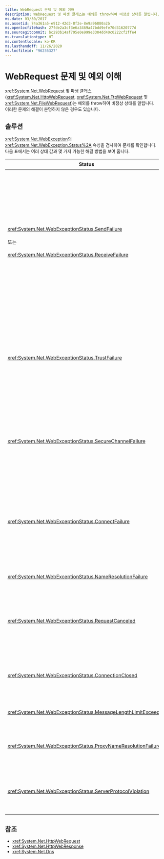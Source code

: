 ```yaml
---
title: WebRequest 문제 및 예외 이해
description: WebRequest 및 파생 클래스는 예외를 throw하여 비정상 상태를 알립니다. .NET Framework에서 이러한 조건을 확인하는 솔루션을 알아봅니다.
ms.date: 03/30/2017
ms.assetid: 74a361a5-e912-42d3-8f2e-8e9a96880a2b
ms.openlocfilehash: 27fde2a3cf3e6a3469a47bdd9efe70d31620777d
ms.sourcegitcommit: bc293b14af795e0e999e3304dd40c0222cf2ffe4
ms.translationtype: HT
ms.contentlocale: ko-KR
ms.lasthandoff: 11/26/2020
ms.locfileid: "96236327"
---
```

# <a name="understanding-webrequest-problems-and-exceptions"></a>WebRequest 문제 및 예외 이해

<xref:System.Net.WebRequest> 및 파생 클래스(<xref:System.Net.HttpWebRequest>, <xref:System.Net.FtpWebRequest> 및 <xref:System.Net.FileWebRequest>)는 예외를 throw하여 비정상 상태를 알립니다. 이러한 문제의 해결이 분명하지 않은 경우도 있습니다.  
  
## <a name="solutions"></a>솔루션  

 <xref:System.Net.WebException>의 <xref:System.Net.WebException.Status%2A> 속성을 검사하여 문제를 확인합니다. 다음 표에서는 여러 상태 값과 몇 가지 가능한 해결 방법을 보여 줍니다.  
  
|Status|설명|솔루션|  
|------------|-------------|--------------|  
|<xref:System.Net.WebExceptionStatus.SendFailure><br /><br /> 또는<br /><br /> <xref:System.Net.WebExceptionStatus.ReceiveFailure>|기본 소켓에 문제가 있습니다. 연결이 재설정되었을 수 있습니다.|다시 연결하여 요청을 다시 보내세요.<br /><br /> 최신 서비스 팩이 설치되어 있는지 확인합니다.<br /><br /> <xref:System.Net.ServicePointManager.MaxServicePointIdleTime%2A?displayProperty=nameWithType> 속성 값을 늘립니다.<br /><br /> <xref:System.Net.HttpWebRequest.KeepAlive%2A?displayProperty=nameWithType>를 `false`로 설정합니다.<br /><br /> <xref:System.Net.ServicePointManager.DefaultConnectionLimit%2A> 속성을 사용하여 최대 연결 수를 늘립니다.<br /><br /> 프록시 구성을 확인합니다.<br /><br /> SSL을 사용하는 경우 서버 프로세스에 인증서 저장소에 액세스할 수 있는 권한이 있는지 확인합니다.<br /><br /> 대량 데이터를 보내는 경우 <xref:System.Net.HttpWebRequest.AllowWriteStreamBuffering%2A>을 `false`로 설정합니다.|  
|<xref:System.Net.WebExceptionStatus.TrustFailure>|서버 인증서의 유효성을 검사할 수 없습니다.|Internet Explorer를 사용하여 URI를 열려고 합니다. IE에 표시되는 보안 경고를 해결합니다. 보안 경고를 해결할 수 없는 경우 `true`를 반환하는 <xref:System.Net.ICertificatePolicy>를 구현하는 인증서 정책 클래스를 만든 후 <xref:System.Net.ServicePointManager.CertificatePolicy%2A>에 전달할 수 있습니다.<br /><br /> <https://support.microsoft.com/?id=823177>을 참조하세요.<br /><br /> 서버 인증서에 서명한 인증 기관의 인증서가 Internet Explorer의 신뢰할 수 있는 인증 기관 목록에 추가되었는지 확인합니다.<br /><br /> URL의 호스트 이름이 서버 인증서의 일반 이름과 일치하는지 확인합니다.|  
|<xref:System.Net.WebExceptionStatus.SecureChannelFailure>|SSL 트랜잭션에 오류가 발생했거나 인증서 문제가 있습니다.|.NET Framework 버전 1.1에서는 SSL 버전 3.0만 지원합니다. 서버에서 TLS 버전 1.0 또는 SSL 버전 2.0만 사용하는 경우 예외가 throw됩니다. .NET Framework 버전 2.0으로 업그레이드하고 <xref:System.Net.ServicePointManager.SecurityProtocol%2A>을 서버와 일치하도록 설정합니다.<br /><br /> 클라이언트 인증서가 서버에서 신뢰하지 않는 CA(인증 기관)에 의해 서명되었습니다. 서버에 CA의 인증서를 설치합니다. <https://support.microsoft.com/?id=332077>을 참조하세요.<br /><br /> 최신 서비스 팩이 설치되어 있는지 확인합니다.|  
|<xref:System.Net.WebExceptionStatus.ConnectFailure>|연결하지 못했습니다.|방화벽 또는 프록시가 연결을 차단합니다. 연결을 허용하도록 방화벽 또는 프록시를 수정합니다.<br /><br /> <xref:System.Net.WebProxy> 생성자(`WebServiceProxyClass.Proxy = new WebProxy("http://server:80", true)`)를 호출하여 클라이언트 애플리케이션에서 <xref:System.Net.WebProxy>를 명시적으로 지정합니다.<br /><br /> Filemon 또는 Regmon을 실행하여 작업자 프로세스 ID에 WSPWSP.dll, HKLM\System\CurrentControlSet\Services\DnsCache 또는 HKLM\System\CurrentControlSet\Services\WinSock2를 액세스하는 데 필요한 권한이 있는지 확인합니다.|  
|<xref:System.Net.WebExceptionStatus.NameResolutionFailure>|도메인 이름 서비스가 호스트 이름을 확인할 수 없습니다.|프록시를 올바르게 구성합니다. <https://support.microsoft.com/?id=318140>을 참조하세요.<br /><br /> 설치된 바이러스 백신 소프트웨어 또는 방화벽이 연결을 차단하지 않는지 확인합니다.|  
|<xref:System.Net.WebExceptionStatus.RequestCanceled>|<xref:System.Net.WebRequest.Abort%2A>가 호출되었거나 오류가 발생했습니다.|이 문제는 클라이언트 또는 서버의 부하가 심해서 발생했을 수 있습니다. 부하를 줄입니다.<br /><br /> <xref:System.Net.ServicePointManager.DefaultConnectionLimit%2A> 설정을 늘립니다.<br /><br /> <https://support.microsoft.com/?id=821268>을 참조하여 웹 서비스 성능 설정을 수정합니다.|  
|<xref:System.Net.WebExceptionStatus.ConnectionClosed>|애플리케이션이 이미 닫힌 소켓에 쓰려고 했습니다.|클라이언트 또는 서버가 오버로드되었습니다. 부하를 줄입니다.<br /><br /> <xref:System.Net.ServicePointManager.DefaultConnectionLimit%2A> 설정을 늘립니다.<br /><br /> <https://support.microsoft.com/?id=821268>을 참조하여 웹 서비스 성능 설정을 수정합니다.|  
|<xref:System.Net.WebExceptionStatus.MessageLengthLimitExceeded>|메시지 길이에 설정된 제한(<xref:System.Net.HttpWebRequest.MaximumResponseHeadersLength%2A>)을 초과했습니다.|<xref:System.Net.HttpWebRequest.MaximumResponseHeadersLength%2A> 속성 값을 늘립니다.|  
|<xref:System.Net.WebExceptionStatus.ProxyNameResolutionFailure>|도메인 이름 서비스가 프록시 호스트 이름을 확인할 수 없습니다.|프록시를 올바르게 구성합니다. <https://support.microsoft.com/?id=318140>을 참조하세요.<br /><br /> <xref:System.Net.HttpWebRequest.Proxy%2A> 속성을 `null`로 설정하여 <xref:System.Net.HttpWebRequest>가 프록시를 사용하지 않도록 강제로 적용합니다.|  
|<xref:System.Net.WebExceptionStatus.ServerProtocolViolation>|서버 응답이 유효한 HTTP 응답이 아닙니다. 이 문제는 .NET Framework에서 서버 응답이 HTTP 1.1 RFC에 맞지 않는 것을 감지할 경우 발생합니다. 응답에 잘못된 헤더 또는 잘못된 헤더 구분 기호가 포함된 경우 이 문제가 발생할 수 있습니다. RFC 2616에서는 HTTP 1.1 및 서버 응답에 유효한 형식을 정의합니다. 자세한 내용은 [IETF(Internet Engineering Task Force)](https://www.ietf.org/) 웹 사이트에서 [RFC 2616 - Hypertext Transfer Protocol -- HTTP/1.1](https://tools.ietf.org/html/rfc2616)을 참조하세요.|트랜잭션의 네트워크 추적을 가져오고 응답의 헤더를 검사합니다.<br /><br /> 애플리케이션에 구문 분석 없이 서버 응답이 필요한 경우(보안 문제가 발생할 수 있음) 구성 파일에서 `useUnsafeHeaderParsing`을 `true`로 설정합니다. [\<httpWebRequest> 요소(네트워크 설정)](../configure-apps/file-schema/network/httpwebrequest-element-network-settings.md)를 참조하세요.|  
  
## <a name="see-also"></a>참조

- <xref:System.Net.HttpWebRequest>
- <xref:System.Net.HttpWebResponse>
- <xref:System.Net.Dns>
